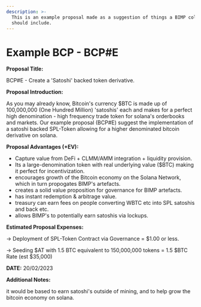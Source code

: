 ```yaml
---
description: >-
  This is an example proposal made as a suggestion of things a BIMP collector
  should include.
---
```


# Example BCP - BCP#E

**Proposal Title:**

BCP#E - Create a 'Satoshi' backed token derivative.&#x20;

**Proposal Introduction:**

As you may already know, Bitcoin's currency $BTC is made up of 100,000,000 (One Hundred Million) 'satoshis' each and makes for a perfect high denomination - high frequency trade token for solana's orderbooks and markets.  Our example proposal (BCP#E) suggest the implementation of a satoshi backed SPL-Token allowing for a higher denominated bitcoin derivative on solana.

**Proposal Advantages (+EV):**

* Capture value from DeFi + CLMM/AMM integration + liquidity provision.&#x20;
* Its a large-denomination token with real underlying value ($BTC) making it perfect for incentivization.&#x20;
* encourages growth of the Bitcoin economy on the Solana Network, which in turn propogates BIMP's artefacts.&#x20;
* creates a solid value proposition for governance for BIMP artefacts.&#x20;
* has instant redemption & arbitrage value.&#x20;
* treasury can earn fees on people converting WBTC etc into SPL satoshis and back etc.
* allows BIMP's to potentially earn satoshis via lockups.

**Estimated Proposal Expenses:**

\-> Deployment of SPL-Token Contract via Governance = $1.00 or less.&#x20;

\-> Seeding $AT with 1.5 BTC equivalent to 150,000,000 tokens = 1.5 $BTC Rate (est $35,000)



**DATE:** 20/02/2023



**Additional Notes:**&#x20;

it would be based to earn satoshi's outside of mining, and to help grow the bitcoin economy on solana.&#x20;
